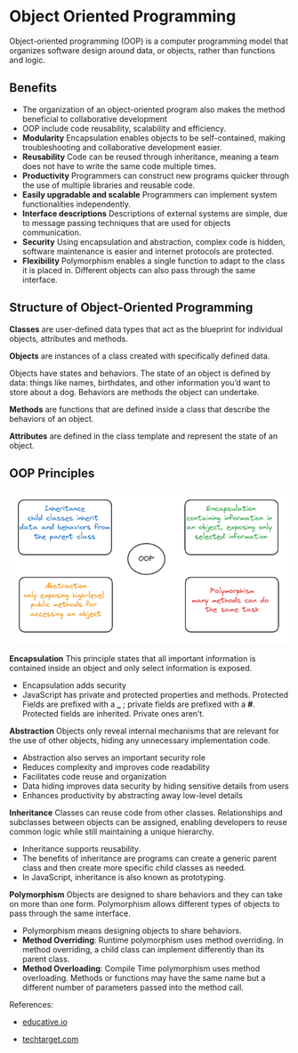 # Object Oriented Programming

Object-oriented programming (OOP) is a computer programming model that organizes software design around data, or objects, rather than functions and logic.

## Benefits

- The organization of an object-oriented program also makes the method beneficial to collaborative development
- OOP include code reusability, scalability and efficiency.
- **Modularity** Encapsulation enables objects to be self-contained, making troubleshooting and collaborative development easier.
- **Reusability** Code can be reused through inheritance, meaning a team does not have to write the same code multiple times.
- **Productivity** Programmers can construct new programs quicker through the use of multiple libraries and reusable code.
- **Easily upgradable and scalable** Programmers can implement system functionalities independently.
- **Interface descriptions** Descriptions of external systems are simple, due to message passing techniques that are used for objects communication.
- **Security** Using encapsulation and abstraction, complex code is hidden, software maintenance is easier and internet protocols are protected.
- **Flexibility** Polymorphism enables a single function to adapt to the class it is placed in. Different objects can also pass through the same interface.

## Structure of Object-Oriented Programming

**Classes** are user-defined data types that act as the blueprint for individual objects, attributes and methods.

**Objects** are instances of a class created with specifically defined data.

Objects have states and behaviors. The state of an object is defined by data: things like names, birthdates, and other information you’d want to store about a dog. Behaviors are methods the object can undertake.

**Methods** are functions that are defined inside a class that describe the behaviors of an object.

**Attributes** are defined in the class template and represent the state of an object.

## OOP Principles

![OOP_Principles](./images/oop.jpg)

**Encapsulation** This principle states that all important information is contained inside an object and only select information is exposed.

- Encapsulation adds security
- JavaScript has private and protected properties and methods. Protected Fields are prefixed with a **\_** ; private fields are prefixed with a **#**. Protected fields are inherited. Private ones aren’t.

**Abstraction** Objects only reveal internal mechanisms that are relevant for the use of other objects, hiding any unnecessary implementation code.

- Abstraction also serves an important security role
- Reduces complexity and improves code readability
- Facilitates code reuse and organization
- Data hiding improves data security by hiding sensitive details from users
- Enhances productivity by abstracting away low-level details

**Inheritance** Classes can reuse code from other classes. Relationships and subclasses between objects can be assigned, enabling developers to reuse common logic while still maintaining a unique hierarchy.

- Inheritance supports reusability.
- The benefits of inheritance are programs can create a generic parent class and then create more specific child classes as needed.
- In JavaScript, inheritance is also known as prototyping.

**Polymorphism** Objects are designed to share behaviors and they can take on more than one form. Polymorphism allows different types of objects to pass through the same interface.

- Polymorphism means designing objects to share behaviors.
- **Method Overriding**: Runtime polymorphism uses method overriding. In method overriding, a child class can implement differently than its parent class.
- **Method Overloading**: Compile Time polymorphism uses method overloading. Methods or functions may have the same name but a different number of parameters passed into the method call.

References:

- [educative.io](https://www.educative.io/blog/object-oriented-programming)

- [techtarget.com](<https://www.techtarget.com/searchapparchitecture/definition/object-oriented-programming-OOP#:~:text=Object%2Doriented%20programming%20(OOP)%20is%20a%20computer%20programming%20model,has%20unique%20attributes%20and%20behavior.>)

